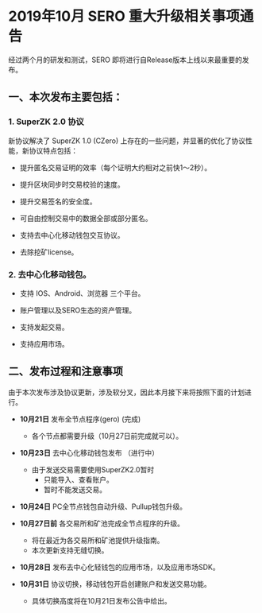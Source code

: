 # 2019年10月 SERO 重大升级相关事项通告

经过两个月的研发和测试，SERO 即将进行自Release版本上线以来最重要的发布。



## 一、本次发布主要包括：

### 1. SuperZK 2.0 协议

新协议解决了 SuperZK 1.0 (CZero) 上存在的一些问题，并显著的优化了协议性能，新协议特点包括：

* 提升匿名交易证明的效率（每个证明大约相对之前快1～2秒）。

* 提升区块同步时交易校验的速度。

* 提升交易签名的安全度。

* 可自由控制交易中的数据全部或部分匿名。

* 支持去中心化移动钱包交互协议。

* 去除挖矿license。

### 2. 去中心化移动钱包。

* 支持 IOS、Android、浏览器 三个平台。

* 账户管理以及SERO生态的资产管理。

* 支持发起交易。

* 支持应用市场。



## 二、发布过程和注意事项

由于本次发布涉及协议更新，涉及软分叉，因此本月接下来将按照下面的计划进行。

* **10月21日** 发布全节点程序(gero) (完成)
  * 各个节点都需要升级（10月27日前完成就可以）。

* **10月23日** 去中心化移动钱包发布 （进行中）
  * 由于发送交易需要使用SuperZK2.0暂时
     * 只能导入、查看账户。
     * 暂时不能发送交易。 

* **10月24日** PC全节点钱包自动升级、Pullup钱包升级。

* **10月27日前** 各交易所和矿池完成全节点程序的升级。
   * 将在最近为各交易所和矿池提供升级指南。
   * 本次更新支持无缝切换。

* **10月28日** 发布去中心化轻钱包的应用市场，以及应用市场SDK。

* **10月31日** 协议切换，移动钱包开启创建账户和发送交易功能。
   * 具体切换高度将在10月21日发布公告中给出。